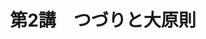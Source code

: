 ---
publishDate: 2025-08-18
title: "第2講　つづりと大原則"
image: '~/assets/images/ptella.png'
category: "フランス語超入門"
tags:
- つづり
- 発音
- 音声
---
